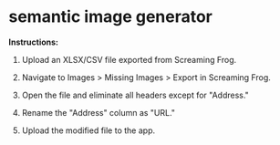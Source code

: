 # semantic image generator


**Instructions:**

1. Upload an XLSX/CSV file exported from Screaming Frog.

2. Navigate to Images > Missing Images > Export in Screaming Frog.

3. Open the file and eliminate all headers except for "Address."

4. Rename the "Address" column as "URL."

5. Upload the modified file to the app.
